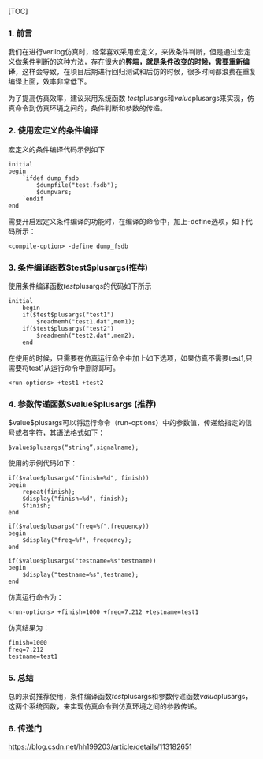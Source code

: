 [TOC]
### 1. 前言
我们在进行verilog仿真时，经常喜欢采用宏定义，来做条件判断，但是通过宏定义做条件判断的这种方法，存在很大的**弊端，就是条件改变的时候，需要重新编译**，这样会导致，在项目后期进行回归测试和后仿的时候，很多时间都浪费在重复编译上面，效率非常低下。

为了提高仿真效率，建议采用系统函数 $test$plusargs和$value$plusargs来实现，仿真命令到仿真环境之间的，条件判断和参数的传递。

### 2. 使用宏定义的条件编译
宏定义的条件编译代码示例如下
~~~
initial
begin
	`ifdef dump_fsdb
		$dumpfile("test.fsdb");
		$dumpvars;
	`endif
end
~~~
需要开启宏定义条件编译的功能时，在编译的命令中，加上-define选项，如下代码所示：
~~~
<compile-option> -define dump_fsdb
~~~
### 3. 条件编译函数\$test$plusargs(推荐)
使用条件编译函数$test$plusargs的代码如下所示
~~~
initial
	begin
	if($test$plusargs("test1")
		$readmemh("test1.dat",mem1);
	if($test$plusargs("test2")
		$readmemh("test2.dat",mem2);
	end
~~~
在使用的时候，只需要在仿真运行命令中加上如下选项，如果仿真不需要test1,只需要将test1从运行命令中删除即可。
~~~
<run-options> +test1 +test2
~~~
### 4. 参数传递函数\$value$plusargs (推荐)
\$value$plusargs可以将运行命令（run-options）中的参数值，传递给指定的信号或者字符，其语法格式如下：
~~~
$value$plusargs(“string”,signalname);
~~~
使用的示例代码如下：
~~~
if($value$plusargs("finish=%d", finish))
begin
	repeat(finish); 
	$display("finish=%d", finish);
	$finish;
end

if($value$plusargs("freq=%f",frequency))
begin
	$display("freq=%f", frequency);
end

if($value$plusargs("testname=%s"testname))
begin
	$display("testname=%s",testname);
end
~~~

仿真运行命令为：
~~~
<run-options> +finish=1000 +freq=7.212 +testname=test1
~~~

仿真结果为：
~~~
finish=1000
freq=7.212
testname=test1
~~~

### 5. 总结
总的来说推荐使用，条件编译函数$test$plusargs和参数传递函数$value$plusargs，这两个系统函数，来实现仿真命令到仿真环境之间的参数传递。
### 6. 传送门
https://blog.csdn.net/hh199203/article/details/113182651
